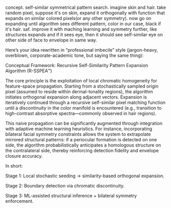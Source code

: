 concept. self-similar symmetrical pattern search. imagine skin and hair. take random pixel, suppose it's on skin, expand it orthogonally with function that expands on similar colored pixels(or any other symmetry). now go on expanding until algorithm sees different pattern, color in our case, black if it's hair. saf. improve it with maching learning and symmetry further, like structures expands and if it sees eye, then it should see self-similar eye on other side of face to envelope in same way.


Here’s your idea rewritten in “professional imbecile” style (jargon-heavy, overblown, corporate-academic tone, but saying the same thing):

Conceptual Framework: Recursive Self-Similarity Pattern Expansion Algorithm (R-SSPEA™)

The core principle is the exploitation of local chromatic homogeneity for feature-space propagation. Starting from a stochastically sampled origin pixel (assumed to reside within dermal-tonality regions), the algorithm initiates orthogonal expansion along adjacent vectors. Expansion is iteratively continued through a recursive self-similar pixel matching function until a discontinuity in the color manifold is encountered (e.g., transition to high-contrast absorptive spectra—commonly observed in hair regions).

This naive propagation can be significantly augmented through integration with adaptive machine learning heuristics. For instance, incorporating bilateral facial symmetry constraints allows the system to extrapolate mirrored structural patterns: if a periocular formation is detected on one side, the algorithm probabilistically anticipates a homologous structure on the contralateral side, thereby reinforcing detection fidelity and envelope closure accuracy.

In short:

Stage 1: Local stochastic seeding → similarity-based orthogonal expansion.

Stage 2: Boundary detection via chromatic discontinuity.

Stage 3: ML-assisted structural inference + bilateral symmetry enforcement.

